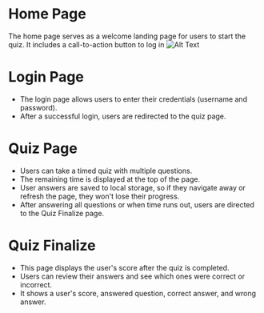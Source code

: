 # Home Page
The home page serves as a welcome landing page for users to start the quiz. It includes a call-to-action button to log in
![Alt Text]([https://github.com/chrisprojs/Dot-Internship-Test/blob/main/examples/Home.png])

# Login Page
- The login page allows users to enter their credentials (username and password).
- After a successful login, users are redirected to the quiz page.

# Quiz Page
- Users can take a timed quiz with multiple questions.
- The remaining time is displayed at the top of the page.
- User answers are saved to local storage, so if they navigate away or refresh the page, they won't lose their progress.
- After answering all questions or when time runs out, users are directed to the Quiz Finalize page.

# Quiz Finalize
- This page displays the user's score after the quiz is completed.
- Users can review their answers and see which ones were correct or incorrect.
- It shows a user's score, answered question, correct answer, and wrong answer.
